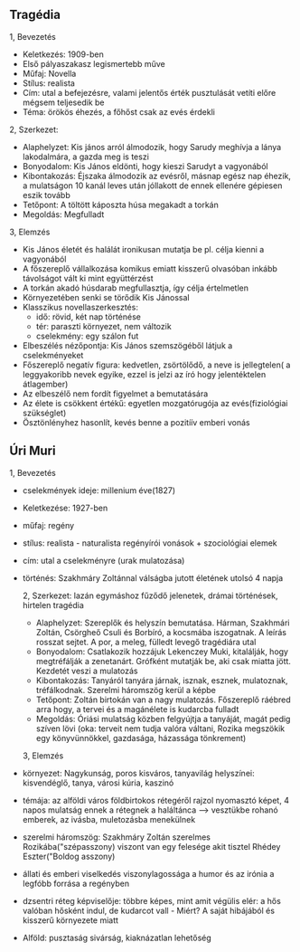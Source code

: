 ## Tragédia

1, Bevezetés
- Keletkezés: 1909-ben
- Első pályaszakasz legismertebb műve
- Műfaj: Novella
- Stílus: realista
- Cím: utal a befejezésre, valami jelentős érték pusztulását vetíti előre mégsem teljesedik be
- Téma: örökös éhezés, a főhőst csak az evés érdekli

2, Szerkezet:
- Alaphelyzet: Kis jános arról álmodozik, hogy Sarudy meghívja a lánya lakodalmára, a gazda meg is teszi
- Bonyodalom: Kis János eldönti, hogy kieszi Sarudyt a vagyonából
- Kibontakozás: Éjszaka álmodozik az evésről, másnap egész nap éhezik, a mulatságon 10 kanál leves után jóllakott de ennek ellenére gépiesen eszik tovább
- Tetőpont: A töltött káposzta húsa megakadt a torkán
- Megoldás: Megfulladt

 3, Elemzés
 - Kis János életét és halálát ironikusan mutatja be pl. célja kienni a vagyonából
- A főszereplő vállalkozása komikus emiatt kisszerű olvasóban inkább távolságot vált ki mint együttérzést
- A torkán akadó húsdarab megfullasztja, így célja értelmetlen
- Környezetében senki se törődik Kis Jánossal
- Klasszikus novellaszerkesztés:
    - idő: rövid, két nap történése
    - tér: paraszti környezet, nem változik
    - cselekmény: egy szálon fut
- Elbeszélés nézőpontja: Kis János szemszögéből látjuk a cselekményeket
- Főszereplő negatív figura: kedvetlen, zsörtölődő, a neve is jellegtelen( a leggyakoribb nevek egyike, ezzel is jelzi az író hogy jelentéktelen átlagember)
- Az elbeszélő nem fordít figyelmet a bemutatására
- Az élete is csökkent értékű: egyetlen mozgatórugója az evés(fiziológiai szükséglet)
- Ösztönlényhez hasonlít, kevés benne a pozitíív emberi vonás

## Úri Muri

1, Bevezetés
- cselekmények ideje: millenium éve(1827)
- Keletkezése: 1927-ben
- műfaj: regény
- stílus: realista - naturalista regényírói vonások + szociológiai elemek
- cím: utal a cselekményre (urak mulatozása)
- történés: Szakhmáry Zoltánnal válságba jutott életének utolsó 4 napja
  
  2, Szerkezet: lazán egymáshoz fűződő jelenetek, drámai történések, hirtelen tragédia
    - Alaphelyzet: Szereplők és helyszín bemutatása. Hárman, Szakhmári Zoltán, Csörgheő Csuli és Borbíró, a kocsmába iszogatnak. A leírás rosszat sejtet. A por, a meleg, fülledt levegő tragédiára utal
    - Bonyodalom: Csatlakozik hozzájuk Lekenczey Muki, kitalálják, hogy megtréfálják a zenetanárt. Grófként mutatják be, aki csak miatta jött. Kezdetét veszi a mulatozás
    - Kibontakozás: Tanyáról tanyára járnak, isznak, esznek, mulatoznak, tréfálkodnak. Szerelmi háromszög kerül a képbe
    - Tetőpont: Zoltán birtokán van a nagy mulatozás. Főszereplő ráébred arra hogy, a tervei és a magánélete is kudarcba fulladt
    - Megoldás: Óriási mulatság közben felgyújtja a tanyáját, magát pedig szíven lövi (oka: terveit nem tudja valóra váltani, Rozika megszökik egy könyvünnökkel, gazdasága, házassága tönkrement)

  3, Elemzés
- környezet: Nagykunság, poros kisváros, tanyavilág helyszínei: kisvendéglő, tanya, városi kúria, kaszinó
- témája: az alföldi város földbirtokos rétegéről rajzol nyomasztó képet, 4 napos mulatság ennek a rétegnek a haláltánca --> vesztükbe rohanó emberek, az ivásba, muletozásba menekülnek
- szerelmi háromszög: Szakhmáry Zoltán szerelmes Rozikába("szépasszony) viszont van egy felesége akit tisztel Rhédey Eszter("Boldog asszony)
- állati és emberi viselkedés viszonylagossága a humor és az irónia a legfóbb forrása a regényben
- dzsentri réteg képviselője: többre képes, mint amit végülis elér: a hős valóban hősként indul, de kudarcot vall
      - Miért? A saját hibájából és kisszerű környezete miatt
- Alföld: pusztaság sivárság, kiaknázatlan lehetőség

  
